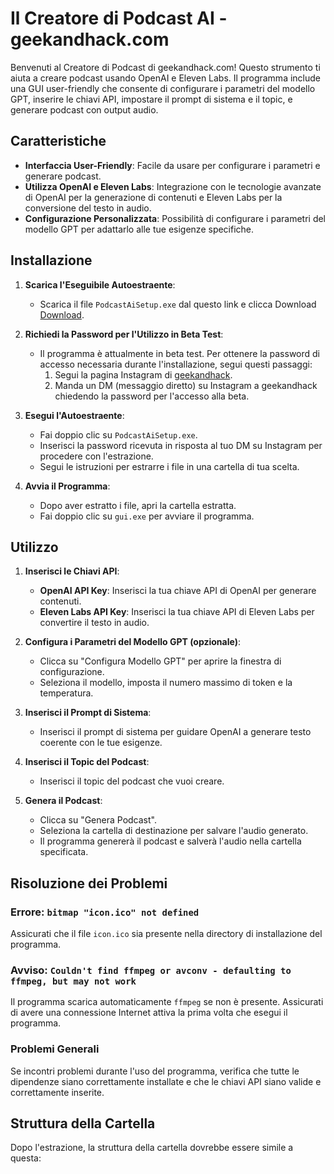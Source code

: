 # Il Creatore di Podcast AI - geekandhack.com

Benvenuti al Creatore di Podcast di geekandhack.com! Questo strumento ti aiuta a creare podcast usando OpenAI e Eleven Labs. Il programma include una GUI user-friendly che consente di configurare i parametri del modello GPT, inserire le chiavi API, impostare il prompt di sistema e il topic, e generare podcast con output audio.

## Caratteristiche

- **Interfaccia User-Friendly**: Facile da usare per configurare i parametri e generare podcast.
- **Utilizza OpenAI e Eleven Labs**: Integrazione con le tecnologie avanzate di OpenAI per la generazione di contenuti e Eleven Labs per la conversione del testo in audio.
- **Configurazione Personalizzata**: Possibilità di configurare i parametri del modello GPT per adattarlo alle tue esigenze specifiche.

## Installazione

1. **Scarica l'Eseguibile Autoestraente**:
    - Scarica il file `PodcastAiSetup.exe` dal questo link e clicca Download [Download](https://geekandhack.com/podcast-ai/).

2. **Richiedi la Password per l'Utilizzo in Beta Test**:
    - Il programma è attualmente in beta test. Per ottenere la password di accesso necessaria durante l'installazione, segui questi passaggi:
        1. Segui la pagina Instagram di [geekandhack](https://www.instagram.com/geekandhack).
        2. Manda un DM (messaggio diretto) su Instagram a geekandhack chiedendo la password per l'accesso alla beta.

3. **Esegui l'Autoestraente**:
    - Fai doppio clic su `PodcastAiSetup.exe`.
    - Inserisci la password ricevuta in risposta al tuo DM su Instagram per procedere con l'estrazione.
    - Segui le istruzioni per estrarre i file in una cartella di tua scelta.

4. **Avvia il Programma**:
    - Dopo aver estratto i file, apri la cartella estratta.
    - Fai doppio clic su `gui.exe` per avviare il programma.

## Utilizzo

1. **Inserisci le Chiavi API**:
    - **OpenAI API Key**: Inserisci la tua chiave API di OpenAI per generare contenuti.
    - **Eleven Labs API Key**: Inserisci la tua chiave API di Eleven Labs per convertire il testo in audio.

2. **Configura i Parametri del Modello GPT (opzionale)**:
    - Clicca su "Configura Modello GPT" per aprire la finestra di configurazione.
    - Seleziona il modello, imposta il numero massimo di token e la temperatura.

3. **Inserisci il Prompt di Sistema**:
    - Inserisci il prompt di sistema per guidare OpenAI a generare testo coerente con le tue esigenze.

4. **Inserisci il Topic del Podcast**:
    - Inserisci il topic del podcast che vuoi creare.

5. **Genera il Podcast**:
    - Clicca su "Genera Podcast".
    - Seleziona la cartella di destinazione per salvare l'audio generato.
    - Il programma genererà il podcast e salverà l'audio nella cartella specificata.

## Risoluzione dei Problemi

### Errore: `bitmap "icon.ico" not defined`
Assicurati che il file `icon.ico` sia presente nella directory di installazione del programma.

### Avviso: `Couldn't find ffmpeg or avconv - defaulting to ffmpeg, but may not work`
Il programma scarica automaticamente `ffmpeg` se non è presente. Assicurati di avere una connessione Internet attiva la prima volta che esegui il programma.

### Problemi Generali
Se incontri problemi durante l'uso del programma, verifica che tutte le dipendenze siano correttamente installate e che le chiavi API siano valide e correttamente inserite.

## Struttura della Cartella

Dopo l'estrazione, la struttura della cartella dovrebbe essere simile a questa:

